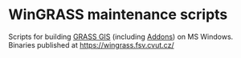 # WinGRASS maintenance scripts

Scripts for building [GRASS GIS](https://github.com/osgeo/grass)
(including [Addons](https://github.com/osgeo/grass-addons)) on MS
Windows. Binaries published at https://wingrass.fsv.cvut.cz/
